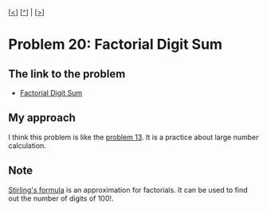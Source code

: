 \[[<](./p0019.md)] \[[^](../README.md)] | \[[>](./p0021.md)]

# Problem 20: Factorial Digit Sum

## The link to the problem

- [Factorial Digit Sum](https://projecteuler.net/problem=20)

## My approach

I think this problem is like the [problem 13](./p0013.md).
It is a practice about large number calculation.

## Note

[Stirling's formula](https://en.wikipedia.org/wiki/Stirling%27s_approximation)
is an approximation for factorials.
It can be used to find out the number of digits of $100!$.
